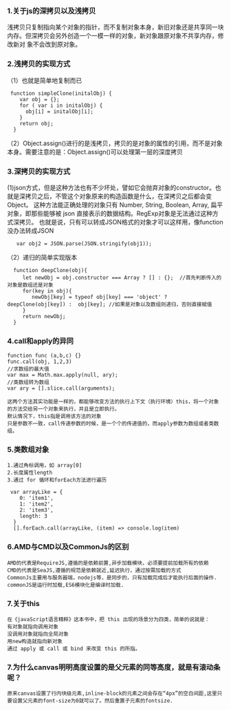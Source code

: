 ### 1.关于js的深拷贝以及浅拷贝
  浅拷贝只复制指向某个对象的指针，而不复制对象本身，新旧对象还是共享同一块内存。但深拷贝会另外创造一个一模一样的对象，新对象跟原对象不共享内存，修改新对   象不会改到原对象。
### 2.浅拷贝的实现方式
  （1）也就是简单地复制而已
  ```  
   function simpleClone(initalObj) {    
      var obj = {};    
      for ( var i in initalObj) {
        obj[i] = initalObj[i];
      }    
      return obj;
    }
```
 （2）Object.assign()进行的是浅拷贝，拷贝的是对象的属性的引用，而不是对象本身。需要注意的是：Object.assign()可以处理第一层的深度拷贝
### 3.深拷贝的实现方式
  (1)json方式，但是这种方法也有不少坏处，譬如它会抛弃对象的constructor。也就是深拷贝之后，不管这个对象原来的构造函数是什么，在深拷贝之后都会变Object。
这种方法能正确处理的对象只有 Number, String, Boolean, Array, 扁平对象，即那些能够被 json 直接表示的数据结构。RegExp对象是无法通过这种方式深拷贝。
也就是说，只有可以转成JSON格式的对象才可以这样用，像function没办法转成JSON
``` 
   var obj2 = JSON.parse(JSON.stringify(obj1));
 ```
  （2）递归的简单实现版本
```
  function deepClone(obj){
     let newObj = obj.constructor === Array ? [] : {};  //首先判断传入的对象是数组还是对象
     for(key in obj){
        newObj[key] = typeof obj[key] === 'object' ? deepClone(obj[key]) :  obj[key]; //如果是对象以及数组则递归，否则直接赋值
     }
     return newObj;
  }
  ```
### 4.call和apply的异同
```
function func (a,b,c) {}
func.call(obj, 1,2,3)
//求数组的最大值
var max = Math.max.apply(null, ary); 
//类数组转为数组
var ary = [].slice.call(arguments);
```
    这两个方法其实功能是一样的，都能够改变方法的执行上下文（执行环境）this，将一个对象的方法交给另一个对象来执行，并且是立即执行。
    默认情况下，this指是调用该方法的对象
    只是参数不一致，call传递参数的时候，是一个个的传递值的，而apply参数为数组或者类数组。
 
### 5.类数组对象
    1.通过角标调用，如 array[0]
    2.长度属性length
    3.通过 for 循环和forEach方法进行遍历
```
 var arrayLike = {
    0: 'item1',
    1: 'item2',
    2: 'item3',
    length: 3
  }
  [].forEach.call(arrayLike, (item) => console.log(item)
```
### 6.AMD与CMD以及CommonJs的区别
    AMD的代表是RequireJS,遵循的是依赖前置,异步加载模块，必须要提前加载所有的依赖
    CMD的代表是SeaJS,遵循的规范是依赖就近,延迟执行，通过按需加载的方式
    CommonJs主要用与服务器端，nodejs等，是同步的，只有加载完成后才能执行后面的操作.
    commonJS是运行时加载,ES6模块化是编译时加载.
### 7.关于this
    在《javaScript语言精粹》这本书中，把 this 出现的场景分为四类，简单的说就是：
    有对象就指向调用对象
    没调用对象就指向全局对象
    用new构造就指向新对象
    通过 apply 或 call 或 bind 来改变 this 的所指。
### 7.为什么canvas明明高度设置的是父元素的同等高度，就是有滚动条呢？
    原来canvas设置了行内块级元素,inline-block的元素之间会存在“4px”的空白间距,这里只要设置父元素的font-size为0就可以了。然后重置子元素的fontsize.
 
